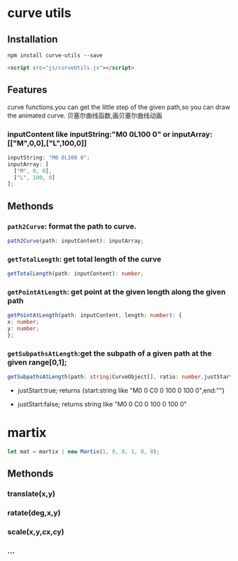 # curve utils

## Installation

```shell
npm install curve-utils --save
```

```html
<script src="js/curveUtils.js"></script>
```

## Features

curve functions.you can get the little step of the given path,so you can draw the animated curve.
贝塞尔曲线函数,画贝塞尔曲线动画

### inputContent like inputString:"M0 0L100 0" or inputArray:[["M",0,0],["L",100,0]]

```typescript
inputString: "M0 0L100 0";
inputArray: [
  ["M", 0, 0],
  ["L", 100, 0]
];
```

## Methonds

### `path2Curve`: format the path to curve.

```typescript
path2Curve(path: inputContent): inputArray;
```

### `getTotalLength`: get total length of the curve

```typescript
getTotalLength(path: inputContent): number;
```

### `getPointAtLength`: get point at the given length along the given path

```typescript
getPointAtLength(path: inputContent, length: number): {
x: number;
y: number;
};
```

### `getSubpathsAtLength`:get the subpath of a given path at the given range[0,1];

```typescript
getSubpathsAtLength(path: string|CurveObject[], ratio: number,justStart:boolean);
```

- justStart:true;
  returns {start:string like "M0 0 C0 0 100 0 100 0",end:""}

- justStart:false;
  returns string like "M0 0 C0 0 100 0 100 0"

# martix

```typescript
let mat = martix | new Martix(1, 0, 0, 1, 0, 0);
```

## Methonds

### translate(x,y)

### ratate(deg,x,y)

### scale(x,y,cx,cy)

### ...
